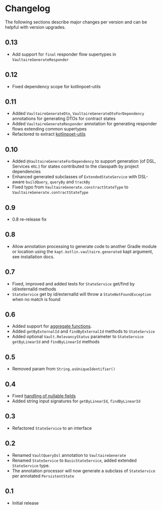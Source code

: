 
# Changelog

The following sections describe major changes per version 
and can be helpful with version upgrades.

## 0.13

- Add support for `final` responder flow supertypes in `VaultaireGenerateResponder` 

## 0.12

- Fixed dependency scope for kotlinpoet-utils

## 0.11

- Added `VaultaireGenerateDto`, `VaultaireGenerateDtoForDependency` annotations for generating DTOs for contract states
- Added `VaultaireGenerateResponder` annotation for generating responder flows extending common supertypes 
- Refactored to extract [kotlinpoet-utils](https://github.com/manosbatsis/kotlinpoet-utils)

## 0.10

- Added `@VaultaireGenerateForDependency` to support generation (of DSL, Services etc.) for states contributed to the 
classpath by project dependencies 
- Enhanced generated subclasses of `ExtendedStateService` with DSL-aware `buildQuery`, `queryBy` and `trackBy`
- Fixed typo from `VaultaireGenerate.constractStateType` to  `VaultaireGenerate.contractStateType`

## 0.9

- 0.8 re-release fix

## 0.8

- Allow annotation processing to generate code to another Gradle module or location
using the `kapt.kotlin.vaultaire.generated` kapt argument, see installation docs.

## 0.7

- Fixed, improved and added tests for `StateService` get/find by id/externalId methods
- `StateService` get by id/externalId will throw a `StateNotFoundException` when no match is found

## 0.6

- Added support for [aggregate functions](https://github.com/manosbatsis/vaultaire/issues/2). 
- Added `getByExternalId` and `findByExternalId` methods to `StateService`
- Added optional `Vault.RelevancyStatus` parameter to `StateService` `getByLinearId` and `findByLinearId` methods

## 0.5 

- Removed param from `String.asUniqueIdentifier()`

## 0.4 

- Fixed [handling of nullable fields](https://github.com/manosbatsis/vaultaire/issues/8)
- Added string input signatures for `getByLinearId`, `findByLinearId`

## 0.3 

- Refactored `StateService` to an interface

## 0.2 

- Renamed `VaultQueryDsl` annotation to `VaultaireGenerate`
- Renamed `StateService` to `BasicStateService`, added extended `StateService` type.
- The annotation processor will now generate a subclass of `StateService` per annotated `PersistentState`

## 0.1 

- Initial release
